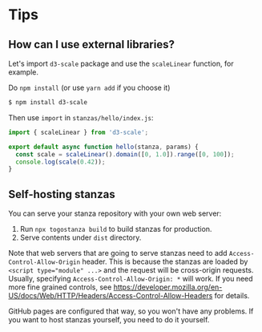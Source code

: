 # Tips

## How can I use external libraries?

Let's import `d3-scale` package and use the `scaleLinear` function, for example.

Do `npm install` (or use `yarn add` if you choose it)

```sh
$ npm install d3-scale
```

Then use `import` in `stanzas/hello/index.js`:

```js
import { scaleLinear } from 'd3-scale';

export default async function hello(stanza, params) {
  const scale = scaleLinear().domain([0, 1.0]).range([0, 100]);
  console.log(scale(0.42));
}
```

## Self-hosting stanzas

You can serve your stanza repository with your own web server:

1. Run `npx togostanza build` to build stanzas for production.
2. Serve contents under `dist` directory.

Note that web servers that are going to serve stanzas need to add `Access-Control-Allow-Origin` header. This is because the stanzas are loaded by `<script type="module" ...>` and the request will be cross-origin requests. Usually, specifying `Access-Control-Allow-Origin: *` will work. If you need more fine grained controls, see https://developer.mozilla.org/en-US/docs/Web/HTTP/Headers/Access-Control-Allow-Headers for details.

GitHub pages are configured that way, so you won't have any problems. If you want to host stanzas yourself, you need to do it yourself.
